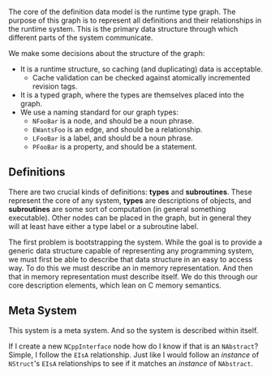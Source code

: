 The core of the definition data model is the runtime type graph. The purpose of this graph is to represent all definitions and their relationships in the runtime system. This is the primary data structure through which different parts of the system communicate.

We make some decisions about the structure of the graph:

* It is a runtime structure, so caching (and duplicating) data is acceptable.
  * Cache validation can be checked against atomically incremented revision tags.
* It is a typed graph, where the types are themselves placed into the graph.
* We use a naming standard for our graph types:
  * `NFooBar` is a node, and should be a noun phrase.
  * `EWantsFoo` is an edge, and should be a relationship.
  * `LFooBar` is a label, and should be a noun phrase.
  * `PFooBar` is a property, and should be a statement.

## Definitions

There are two crucial kinds of definitions: **types** and **subroutines**. These represent the core of any system, **types** are descriptions of objects, and **subroutines** are some sort of computation (in general something executable). Other nodes can be placed in the graph, but in general they will at least have either a type label or a subroutine label.

The first problem is bootstrapping the system. While the goal is to provide a generic data structure capable of representing any programming system, we must first be able to describe that data structure in an easy to access way. To do this we must describe an in memory representation. And then that in memory representation must describe itself. We do this through our core description elements, which lean on C memory semantics.

## Meta System

This system is a meta system. And so the system is described within itself.

If I create a new `NCppInterface` node how do I know if that is an `NAbstract`? Simple, I follow the `EIsA` relationship. Just like I would follow an *instance* of `NStruct`'s `EIsA` relationships to see if it matches an *instance* of `NAbstract`.